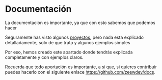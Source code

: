 # Documentación

La documentación es importante, ya que con esto sabemos que podemos hacer 

Seguramente has visto algunos [proyectos](https://docs.zeew.dev/proyects/), pero nada esta explicado detalladamente, solo de que trata y algunos ejemplos simples

Por eso, hemos creado este apartado donde tendrás explicada completamente y con ejemplos claros.

Recuerda que todo aportación es importante, a sí que, si quieres contribuir puedes hacerlo con el siguiente enlace https://github.com/zeewdev/docs.
